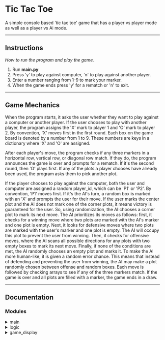  # Tic Tac Toe 
 
A simple console based 'tic tac toe' game that has a player vs player mode as well as a player vs Ai mode.

---

## Instructions
*How to run the program and play the game.*

1. Run **main.py**
1. Press 'y' to play against computer, 'n' to play against another player.
1. Enter a number ranging from 1-9 to mark your marker.
1. When the game ends press 'y' for a rematch or 'n' to exit.
---

## Game Mechanics

When the program starts, it asks the user whether they want to play against a computer or another player. If the user chooses to play with another player, the program assigns the 'X' mark to player 1 and 'O' mark to player 2. By convention, 'X' moves first in the first round. Each box on the game board is denoted by a number from 1 to 9. These numbers are keys in a dictionary where 'X' and 'O' are assigned.

After each player's move, the program checks if any three markers in a horizontal row, vertical row, or diagonal row match. If they do, the program announces the game is over and prompts for a rematch. If it's the second round, then 'O' plays first. If any of the plots a player chooses have already been used, the program asks them to pick another plot.

If the player chooses to play against the computer, both the user and computer are assigned a random player_id, which can be 'P1' or 'P2'. By convention, 'P1' moves first. If it's the AI's turn, a random box is marked with an 'X' and prompts the user for their move. If the user marks the center plot and the AI does not mark one of the corner plots, it means victory is guaranteed for the user. So, using randomization, the AI chooses a corner plot to mark its next move. The AI prioritizes its moves as follows: first, it checks for a winning move where two plots are marked with the AI's marker and one plot is empty. Next, it looks for defensive moves where two plots are marked with the user's marker and one plot is empty. The AI will occupy this plot to prevent the user from winning. Then, it checks for offensive moves, where the AI scans all possible directions for any plots with two empty boxes to mark its next move. Finally, if none of the conditions are met, the AI randomly chooses an empty plot and marks it. To make the AI more human-like, it is given a random error chance. This means that instead of defending and preventing the user from winning, the AI may make a plot randomly chosen between offense and random boxes. Each move is followed by checking arrays to see if any of the three markers match. If the game is over and all plots are filled with a marker, the game ends in a draw.

---

## Documentation

###  Modules

<details><summary>main</summary>
 
#### &nbsp;&nbsp;&nbsp;&nbsp;&nbsp;&nbsp;&nbsp;&nbsp;&nbsp;main.is\_game\_over(_mode_, _player\_id_)[\[source\]](_modules/main.html#is_game_over)[](#main.is_game_over "Link to this definition")

&nbsp;&nbsp;&nbsp;&nbsp;&nbsp;&nbsp;&nbsp;&nbsp;&nbsp;&nbsp;&nbsp;&nbsp;&nbsp;&nbsp;&nbsp;&nbsp;*Checks if the current game has ended.*
 
&nbsp;&nbsp;&nbsp;&nbsp;&nbsp;&nbsp;&nbsp;&nbsp;&nbsp;&nbsp;&nbsp;&nbsp;&nbsp;&nbsp;&nbsp;&nbsp;**Args:**<br>
 
&nbsp;&nbsp;&nbsp;&nbsp;&nbsp;&nbsp;&nbsp;&nbsp;&nbsp;&nbsp;&nbsp;&nbsp;&nbsp;&nbsp;&nbsp;&nbsp;&nbsp;&nbsp;&nbsp;mode (Logic): A subclass which inherits from `Logic`. (`VsPlayer , VsAi`)

&nbsp;&nbsp;&nbsp;&nbsp;&nbsp;&nbsp;&nbsp;&nbsp;&nbsp;&nbsp;&nbsp;&nbsp;&nbsp;&nbsp;&nbsp;&nbsp;&nbsp;&nbsp;&nbsp;player\_id (str): A string representing the id of the player.(“P1”,”P2”)

&nbsp;&nbsp;&nbsp;&nbsp;&nbsp;&nbsp;&nbsp;&nbsp;&nbsp;&nbsp;&nbsp;&nbsp;&nbsp;&nbsp;&nbsp;&nbsp;Returns:

&nbsp;&nbsp;&nbsp;&nbsp;&nbsp;&nbsp;&nbsp;&nbsp;&nbsp;&nbsp;&nbsp;&nbsp;&nbsp;&nbsp;&nbsp;&nbsp;&nbsp;&nbsp;&nbsp;`True` if the game is won or ended in draw.


#### &nbsp;&nbsp;&nbsp;&nbsp;&nbsp;&nbsp;&nbsp;&nbsp;&nbsp;&nbsp;main.player\_vs\_ai()[\[source\]](_modules/main.html#player_vs_ai)[](#main.player_vs_ai "Link to this definition")

&nbsp;&nbsp;&nbsp;&nbsp;&nbsp;&nbsp;&nbsp;&nbsp;&nbsp;&nbsp;&nbsp;&nbsp;&nbsp;&nbsp;&nbsp;&nbsp;*Function that handles the player vs ai gameplay.*

&nbsp;&nbsp;&nbsp;&nbsp;&nbsp;&nbsp;&nbsp;&nbsp;&nbsp;&nbsp;&nbsp;&nbsp;&nbsp;&nbsp;&nbsp;&nbsp;Returns: ``None``

#### &nbsp;&nbsp;&nbsp;&nbsp;&nbsp;&nbsp;&nbsp;&nbsp;&nbsp;&nbsp;main.player\_vs\_player()[\[source\]](_modules/main.html#player_vs_player)[](#main.player_vs_player "Link to this definition")

&nbsp;&nbsp;&nbsp;&nbsp;&nbsp;&nbsp;&nbsp;&nbsp;&nbsp;&nbsp;&nbsp;&nbsp;&nbsp;&nbsp;&nbsp;&nbsp;*Function that handles the player vs player gameplay.*

&nbsp;&nbsp;&nbsp;&nbsp;&nbsp;&nbsp;&nbsp;&nbsp;&nbsp;&nbsp;&nbsp;&nbsp;&nbsp;&nbsp;&nbsp;&nbsp;Returns: ``None``

</details>


<details><summary>logic</summary>

### &nbsp;&nbsp;&nbsp;&nbsp;class logic.Logic[\[source\]](_modules/logic.html#Logic)[](#logic.Logic "Link to this definition")

> #### &nbsp;&nbsp;&nbsp;&nbsp;&nbsp;&nbsp;&nbsp;&nbsp;&nbsp;Bases: `object`

#### &nbsp;&nbsp;&nbsp;&nbsp;&nbsp;&nbsp;&nbsp;&nbsp;&nbsp;game\_status\_check(_player\_id_)[\[source\]](_modules/logic.html#Logic.game_status_check)[](#logic.Logic.game_status_check "Link to this definition")

&nbsp;&nbsp;&nbsp;&nbsp;&nbsp;&nbsp;&nbsp;&nbsp;&nbsp;&nbsp;&nbsp;&nbsp;&nbsp;&nbsp;&nbsp;&nbsp;*Checks if the markers on the board satisfy the condition for a win or draw.* <br>
&nbsp;&nbsp;&nbsp;&nbsp;&nbsp;&nbsp;&nbsp;&nbsp;&nbsp;&nbsp;&nbsp;&nbsp;&nbsp;&nbsp;&nbsp;&nbsp;*If three of the markers match horizontally,vertically or diagonally then condition is met.*<br>
&nbsp;&nbsp;&nbsp;&nbsp;&nbsp;&nbsp;&nbsp;&nbsp;&nbsp;&nbsp;&nbsp;&nbsp;&nbsp;&nbsp;&nbsp;&nbsp;*If there are no more empty plots left on the board then game ends in a draw.*

&nbsp;&nbsp;&nbsp;&nbsp;&nbsp;&nbsp;&nbsp;&nbsp;&nbsp;&nbsp;&nbsp;&nbsp;&nbsp;&nbsp;&nbsp;&nbsp;Parameters:

&nbsp;&nbsp;&nbsp;&nbsp;&nbsp;&nbsp;&nbsp;&nbsp;&nbsp;&nbsp;&nbsp;&nbsp;&nbsp;&nbsp;&nbsp;&nbsp;&nbsp;&nbsp;&nbsp;**player\_id** (_str_) – A string representing the id of the player.(“P1”,”P2”)

&nbsp;&nbsp;&nbsp;&nbsp;&nbsp;&nbsp;&nbsp;&nbsp;&nbsp;&nbsp;&nbsp;&nbsp;&nbsp;&nbsp;&nbsp;&nbsp;Returns:

&nbsp;&nbsp;&nbsp;&nbsp;&nbsp;&nbsp;&nbsp;&nbsp;&nbsp;&nbsp;&nbsp;&nbsp;&nbsp;&nbsp;&nbsp;&nbsp;&nbsp;&nbsp;&nbsp;Returns the winning marker, ‘X’ or ‘O’. If the game ends in a draw, return ‘Draw’.
#### &nbsp;&nbsp;&nbsp;&nbsp;&nbsp;&nbsp;&nbsp;&nbsp;&nbsp;player\_turn(_player\_id_)[\[source\]](_modules/logic.html#Logic.player_turn)[](#logic.Logic.player_turn "Link to this definition")

&nbsp;&nbsp;&nbsp;&nbsp;&nbsp;&nbsp;&nbsp;&nbsp;&nbsp;&nbsp;&nbsp;&nbsp;&nbsp;&nbsp;&nbsp;&nbsp;*Takes user inputs and assigns them to an empty plot on the game board.*

&nbsp;&nbsp;&nbsp;&nbsp;&nbsp;&nbsp;&nbsp;&nbsp;&nbsp;&nbsp;&nbsp;&nbsp;&nbsp;&nbsp;&nbsp;&nbsp;Parameters:

&nbsp;&nbsp;&nbsp;&nbsp;&nbsp;&nbsp;&nbsp;&nbsp;&nbsp;&nbsp;&nbsp;&nbsp;&nbsp;&nbsp;&nbsp;&nbsp;&nbsp;&nbsp;&nbsp;**player\_id** (str): A string representing the id of the player.(“P1”,”P2”) :type player\_id: str

&nbsp;&nbsp;&nbsp;&nbsp;&nbsp;&nbsp;&nbsp;&nbsp;&nbsp;&nbsp;&nbsp;&nbsp;&nbsp;&nbsp;&nbsp;&nbsp;Returns: ``None``

#### &nbsp;&nbsp;&nbsp;&nbsp;&nbsp;&nbsp;&nbsp;&nbsp;&nbsp;reset\_board()[\[source\]](_modules/logic.html#Logic.reset_board)[](#logic.Logic.reset_board "Link to this definition")

&nbsp;&nbsp;&nbsp;&nbsp;&nbsp;&nbsp;&nbsp;&nbsp;&nbsp;&nbsp;&nbsp;&nbsp;&nbsp;&nbsp;&nbsp;&nbsp;*Resets the Tic Tac Toe board (`board.dict`) to its default stateand resets the `p_list`.*

&nbsp;&nbsp;&nbsp;&nbsp;&nbsp;&nbsp;&nbsp;&nbsp;&nbsp;&nbsp;&nbsp;&nbsp;&nbsp;&nbsp;&nbsp;&nbsp;Returns: `None`

#### &nbsp;&nbsp;&nbsp;&nbsp;&nbsp;&nbsp;&nbsp;&nbsp;&nbsp;score\_update(_mark_)[\[source\]](_modules/logic.html#Logic.score_update)[](#logic.Logic.score_update "Link to this definition")

&nbsp;&nbsp;&nbsp;&nbsp;&nbsp;&nbsp;&nbsp;&nbsp;&nbsp;&nbsp;&nbsp;&nbsp;&nbsp;&nbsp;&nbsp;&nbsp;*Updates the score of the first player to match three markers.*

&nbsp;&nbsp;&nbsp;&nbsp;&nbsp;&nbsp;&nbsp;&nbsp;&nbsp;&nbsp;&nbsp;&nbsp;&nbsp;&nbsp;&nbsp;&nbsp;Parameters:

&nbsp;&nbsp;&nbsp;&nbsp;&nbsp;&nbsp;&nbsp;&nbsp;&nbsp;&nbsp;&nbsp;&nbsp;&nbsp;&nbsp;&nbsp;&nbsp;&nbsp;&nbsp;&nbsp;**mark** – either “X”, “O” or `None`. Default is `None`

&nbsp;&nbsp;&nbsp;&nbsp;&nbsp;&nbsp;&nbsp;&nbsp;&nbsp;&nbsp;&nbsp;&nbsp;&nbsp;&nbsp;&nbsp;&nbsp;Returns:

&nbsp;&nbsp;&nbsp;&nbsp;&nbsp;&nbsp;&nbsp;&nbsp;&nbsp;&nbsp;&nbsp;&nbsp;&nbsp;&nbsp;&nbsp;&nbsp;&nbsp;&nbsp;&nbsp;A tuple consisting of player 1 score and player 2 score.

#### &nbsp;&nbsp;&nbsp;&nbsp;&nbsp;&nbsp;&nbsp;&nbsp;&nbsp;update\_dictionary\_array()[\[source\]](_modules/logic.html#Logic.update_dictionary_array)[](#logic.Logic.update_dictionary_array "Link to this definition")

&nbsp;&nbsp;&nbsp;&nbsp;&nbsp;&nbsp;&nbsp;&nbsp;&nbsp;&nbsp;&nbsp;&nbsp;&nbsp;&nbsp;&nbsp;&nbsp;*Updates horizontal,vertical and diagonal arrays with updated values from the board.*

&nbsp;&nbsp;&nbsp;&nbsp;&nbsp;&nbsp;&nbsp;&nbsp;&nbsp;&nbsp;&nbsp;&nbsp;&nbsp;&nbsp;&nbsp;&nbsp;Returns: `None`

### &nbsp;&nbsp;&nbsp;&nbsp;_class_ logic.VsAi(_ai\_id_, _player\_id_, _corner\_prob_, _defence\_prob_, _offense\_prob_, _random\_prob_)[\[source\]](_modules/logic.html#VsAi)[](#logic.VsAi "Link to this definition")


> #### &nbsp;&nbsp;&nbsp;&nbsp;&nbsp;&nbsp;&nbsp;&nbsp;&nbsp;Bases: [`Logic`](#logic.Logic "logic.Logic")

&nbsp;&nbsp;&nbsp;&nbsp;&nbsp;&nbsp;&nbsp;&nbsp;&nbsp;&nbsp;&nbsp;&nbsp;&nbsp;&nbsp;*Instantiates a subclass of Logic class.*

&nbsp;&nbsp;&nbsp;&nbsp;&nbsp;&nbsp;&nbsp;&nbsp;&nbsp;&nbsp;&nbsp;&nbsp;&nbsp;&nbsp;&nbsp;&nbsp;**Args:**<br>


&nbsp;&nbsp;&nbsp;&nbsp;&nbsp;&nbsp;&nbsp;&nbsp;&nbsp;&nbsp;&nbsp;&nbsp;&nbsp;&nbsp;&nbsp;&nbsp;&nbsp;&nbsp;&nbsp;ai_id(str): Ai id , "P1" or "P2".


&nbsp;&nbsp;&nbsp;&nbsp;&nbsp;&nbsp;&nbsp;&nbsp;&nbsp;&nbsp;&nbsp;&nbsp;&nbsp;&nbsp;&nbsp;&nbsp;&nbsp;&nbsp;&nbsp;player_id(str): Player id , "P1" or "P2".


&nbsp;&nbsp;&nbsp;&nbsp;&nbsp;&nbsp;&nbsp;&nbsp;&nbsp;&nbsp;&nbsp;&nbsp;&nbsp;&nbsp;&nbsp;&nbsp;&nbsp;&nbsp;&nbsp;corner_prob(float): Probability that Ai marks a corner after player marks the center plot. Min-0, Max-1.


&nbsp;&nbsp;&nbsp;&nbsp;&nbsp;&nbsp;&nbsp;&nbsp;&nbsp;&nbsp;&nbsp;&nbsp;&nbsp;&nbsp;&nbsp;&nbsp;&nbsp;&nbsp;&nbsp;defence_prob(float): Probability that Ai prioritizes a defensive move. Min-0, Max-1.


&nbsp;&nbsp;&nbsp;&nbsp;&nbsp;&nbsp;&nbsp;&nbsp;&nbsp;&nbsp;&nbsp;&nbsp;&nbsp;&nbsp;&nbsp;&nbsp;&nbsp;&nbsp;&nbsp;offense_prob(float): Probability that Ai prioritizes a offensive move. Min-0, Max-1.


&nbsp;&nbsp;&nbsp;&nbsp;&nbsp;&nbsp;&nbsp;&nbsp;&nbsp;&nbsp;&nbsp;&nbsp;&nbsp;&nbsp;&nbsp;&nbsp;&nbsp;&nbsp;&nbsp;random_prob(float): Probability that Ai prioritizes a random move. Min-0, Max-1.

&nbsp;&nbsp;&nbsp;&nbsp;&nbsp;&nbsp;&nbsp;&nbsp;&nbsp;&nbsp;&nbsp;&nbsp;&nbsp;&nbsp;&nbsp;&nbsp;**Raises**:


&nbsp;&nbsp;&nbsp;&nbsp;&nbsp;&nbsp;&nbsp;&nbsp;&nbsp;&nbsp;&nbsp;&nbsp;&nbsp;&nbsp;&nbsp;&nbsp;&nbsp;&nbsp;&nbsp;COUNTERROR : defence_prob,offense_prob and random_prob values should add upto 1.





#### &nbsp;&nbsp;&nbsp;&nbsp;&nbsp;&nbsp;&nbsp;&nbsp;&nbsp;ai\_turn()[\[source\]](_modules/logic.html#VsAi.ai_turn)[](#logic.VsAi.ai_turn "Link to this definition")

&nbsp;&nbsp;&nbsp;&nbsp;&nbsp;&nbsp;&nbsp;&nbsp;&nbsp;&nbsp;&nbsp;&nbsp;&nbsp;&nbsp;&nbsp;&nbsp;*Method responsible for ai moves on the board.*

&nbsp;&nbsp;&nbsp;&nbsp;&nbsp;&nbsp;&nbsp;&nbsp;&nbsp;&nbsp;&nbsp;&nbsp;&nbsp;&nbsp;&nbsp;&nbsp;Returns: `None`

#### &nbsp;&nbsp;&nbsp;&nbsp;&nbsp;&nbsp;&nbsp;&nbsp;&nbsp;diagonal\_check(_diagonal\_list_, _start\_key_, _iteration\_increment_)[\[source\]](_modules/logic.html#VsAi.diagonal_check)[](#logic.VsAi.diagonal_check "Link to this definition")

&nbsp;&nbsp;&nbsp;&nbsp;&nbsp;&nbsp;&nbsp;&nbsp;&nbsp;&nbsp;&nbsp;&nbsp;&nbsp;&nbsp;&nbsp;&nbsp;*Checks diagonal arrays and appends the moves that Ai can make to suitable lists.*

&nbsp;&nbsp;&nbsp;&nbsp;&nbsp;&nbsp;&nbsp;&nbsp;&nbsp;&nbsp;&nbsp;&nbsp;&nbsp;&nbsp;&nbsp;&nbsp;Parameters:

&nbsp;&nbsp;&nbsp;&nbsp;&nbsp;&nbsp;&nbsp;&nbsp;&nbsp;&nbsp;&nbsp;&nbsp;&nbsp;&nbsp;&nbsp;&nbsp;&nbsp;&nbsp;&nbsp;**diagonal\_list** (_list_) – A diagonally sliced list from the game board.
    
&nbsp;&nbsp;&nbsp;&nbsp;&nbsp;&nbsp;&nbsp;&nbsp;&nbsp;&nbsp;&nbsp;&nbsp;&nbsp;&nbsp;&nbsp;&nbsp;&nbsp;&nbsp;&nbsp;**start\_key** (_int_) – The number in which the iteration starts.
    
&nbsp;&nbsp;&nbsp;&nbsp;&nbsp;&nbsp;&nbsp;&nbsp;&nbsp;&nbsp;&nbsp;&nbsp;&nbsp;&nbsp;&nbsp;&nbsp;&nbsp;&nbsp;&nbsp;**iteration\_increment** (_int_) – Increment after each loop.
    
&nbsp;&nbsp;&nbsp;&nbsp;&nbsp;&nbsp;&nbsp;&nbsp;&nbsp;&nbsp;&nbsp;&nbsp;&nbsp;&nbsp;&nbsp;&nbsp;Returns: `None`

#### &nbsp;&nbsp;&nbsp;&nbsp;&nbsp;&nbsp;&nbsp;&nbsp;&nbsp;get\_ai\_moves()[\[source\]](_modules/logic.html#VsAi.get_ai_moves)[](#logic.VsAi.get_ai_moves "Link to this definition")

&nbsp;&nbsp;&nbsp;&nbsp;&nbsp;&nbsp;&nbsp;&nbsp;&nbsp;&nbsp;&nbsp;&nbsp;&nbsp;&nbsp;&nbsp;&nbsp;*Compares and checks various arrays extracted from the game board.* <br>
&nbsp;&nbsp;&nbsp;&nbsp;&nbsp;&nbsp;&nbsp;&nbsp;&nbsp;&nbsp;&nbsp;&nbsp;&nbsp;&nbsp;&nbsp;&nbsp;*Then returns a list of possible moves the Ai can make along with the type of move.*

&nbsp;&nbsp;&nbsp;&nbsp;&nbsp;&nbsp;&nbsp;&nbsp;&nbsp;&nbsp;&nbsp;&nbsp;&nbsp;&nbsp;&nbsp;&nbsp;Returns: 

&nbsp;&nbsp;&nbsp;&nbsp;&nbsp;&nbsp;&nbsp;&nbsp;&nbsp;&nbsp;&nbsp;&nbsp;&nbsp;&nbsp;&nbsp;&nbsp;&nbsp;&nbsp;&nbsp;&nbsp;*A tuple which consists of a list of possible moves and the type of move.*

#### &nbsp;&nbsp;&nbsp;&nbsp;&nbsp;&nbsp;&nbsp;&nbsp;&nbsp;linear\_check(_linear\_list_, _start\_key_, _iteration\_increment_, _row\_start\=0_, _row\_increment\=0_)[\[source\]](_modules/logic.html#VsAi.linear_check)[](#logic.VsAi.linear_check "Link to this definition")

&nbsp;&nbsp;&nbsp;&nbsp;&nbsp;&nbsp;&nbsp;&nbsp;&nbsp;&nbsp;&nbsp;&nbsp;&nbsp;&nbsp;&nbsp;&nbsp;*Checks horizontal or vertical arrays and appends the moves that Ai can make to suitable lists.*

&nbsp;&nbsp;&nbsp;&nbsp;&nbsp;&nbsp;&nbsp;&nbsp;&nbsp;&nbsp;&nbsp;&nbsp;&nbsp;&nbsp;&nbsp;&nbsp;Parameters:

&nbsp;&nbsp;&nbsp;&nbsp;&nbsp;&nbsp;&nbsp;&nbsp;&nbsp;&nbsp;&nbsp;&nbsp;&nbsp;&nbsp;&nbsp;&nbsp;&nbsp;&nbsp;&nbsp;**linear\_list** (_list_) – A horizontally or vertically sliced list from the game board.
    
&nbsp;&nbsp;&nbsp;&nbsp;&nbsp;&nbsp;&nbsp;&nbsp;&nbsp;&nbsp;&nbsp;&nbsp;&nbsp;&nbsp;&nbsp;&nbsp;&nbsp;&nbsp;&nbsp;**start\_key** (_int_) – The number in which the iteration starts.
    
&nbsp;&nbsp;&nbsp;&nbsp;&nbsp;&nbsp;&nbsp;&nbsp;&nbsp;&nbsp;&nbsp;&nbsp;&nbsp;&nbsp;&nbsp;&nbsp;&nbsp;&nbsp;&nbsp;**iteration\_increment** (_int_) – Increment after each loop.
    
&nbsp;&nbsp;&nbsp;&nbsp;&nbsp;&nbsp;&nbsp;&nbsp;&nbsp;&nbsp;&nbsp;&nbsp;&nbsp;&nbsp;&nbsp;&nbsp;&nbsp;&nbsp;&nbsp;**row** (_int__,_ _optional_) –Starting number of the row. Default is 0.
    
&nbsp;&nbsp;&nbsp;&nbsp;&nbsp;&nbsp;&nbsp;&nbsp;&nbsp;&nbsp;&nbsp;&nbsp;&nbsp;&nbsp;&nbsp;&nbsp;&nbsp;&nbsp;&nbsp;**row\_increment** (_int__,_ _optional_) – Number in which rows are incremented. Default is 0.
    

&nbsp;&nbsp;&nbsp;&nbsp;&nbsp;&nbsp;&nbsp;&nbsp;&nbsp;&nbsp;&nbsp;&nbsp;&nbsp;&nbsp;&nbsp;&nbsp;Returns: `None`

### &nbsp;&nbsp;&nbsp;&nbsp;_class_ logic.VsPlayer[\[source\]](_modules/logic.html#VsPlayer)[](#logic.VsPlayer "Link to this definition")

> #### &nbsp;&nbsp;&nbsp;&nbsp;&nbsp;&nbsp;&nbsp;&nbsp;&nbsp;Bases: [`Logic`](#logic.Logic "logic.Logic")

&nbsp;&nbsp;&nbsp;&nbsp;&nbsp;&nbsp;&nbsp;&nbsp;&nbsp;&nbsp;&nbsp;&nbsp;&nbsp;&nbsp;*Instantiates a subclass of Logic class.*

</details>
<details><summary >game_display</summary>

### &nbsp;&nbsp;&nbsp;&nbsp;class game\_display.GameDisplay(_vs\_mode_, _ai\_is\_p2\=False_)[\[source\]](_modules/game_display.html#GameDisplay)[](#game_display.GameDisplay "Link to this definition")

> #### &nbsp;&nbsp;&nbsp;&nbsp;&nbsp;&nbsp;&nbsp;&nbsp;&nbsp;Bases: `object`

&nbsp;&nbsp;&nbsp;&nbsp;&nbsp;&nbsp;&nbsp;&nbsp;&nbsp;&nbsp;&nbsp;&nbsp;&nbsp;&nbsp;&nbsp;*Instantiates a GameDisplay object.*

&nbsp;&nbsp;&nbsp;&nbsp;&nbsp;&nbsp;&nbsp;&nbsp;&nbsp;&nbsp;&nbsp;&nbsp;&nbsp;&nbsp;&nbsp;&nbsp;**Args:**<br>

&nbsp;&nbsp;&nbsp;&nbsp;&nbsp;&nbsp;&nbsp;&nbsp;&nbsp;&nbsp;&nbsp;&nbsp;&nbsp;&nbsp;&nbsp;&nbsp;&nbsp;&nbsp;&nbsp;mode(str):Current gamemode. 'pvp' for player vs player and 'ai' for player vs ai.

&nbsp;&nbsp;&nbsp;&nbsp;&nbsp;&nbsp;&nbsp;&nbsp;&nbsp;&nbsp;&nbsp;&nbsp;&nbsp;&nbsp;&nbsp;&nbsp;&nbsp;&nbsp;&nbsp;ai_is_p2(bool):``True`` if Ai is playing 'O'. Default is ``False``

#### &nbsp;&nbsp;&nbsp;&nbsp;&nbsp;&nbsp;&nbsp;&nbsp;&nbsp;_static_ console\_clear()[\[source\]](_modules/game_display.html#GameDisplay.console_clear)[](#game_display.GameDisplay.console_clear "Link to this definition")

&nbsp;&nbsp;&nbsp;&nbsp;&nbsp;&nbsp;&nbsp;&nbsp;&nbsp;&nbsp;&nbsp;&nbsp;&nbsp;&nbsp;*Static method that clears the console and adds the title art.* 

&nbsp;&nbsp;&nbsp;&nbsp;&nbsp;&nbsp;&nbsp;&nbsp;&nbsp;&nbsp;&nbsp;&nbsp;&nbsp;&nbsp;&nbsp;&nbsp;Returns: `None`





#### &nbsp;&nbsp;&nbsp;&nbsp;&nbsp;&nbsp;&nbsp;&nbsp;&nbsp;_static_ welcome\_screen()[\[source\]](_modules/game_display.html#GameDisplay.welcome_screen)[](#game_display.GameDisplay.welcome_screen "Link to this definition")

&nbsp;&nbsp;&nbsp;&nbsp;&nbsp;&nbsp;&nbsp;&nbsp;&nbsp;&nbsp;&nbsp;&nbsp;&nbsp;&nbsp;*Welcome screen displayed once when the program starts.Is a static method.*

&nbsp;&nbsp;&nbsp;&nbsp;&nbsp;&nbsp;&nbsp;&nbsp;&nbsp;&nbsp;&nbsp;&nbsp;&nbsp;&nbsp;&nbsp;&nbsp;Returns:`None`

#### &nbsp;&nbsp;&nbsp;&nbsp;&nbsp;&nbsp;&nbsp;&nbsp;&nbsp;display\_board(_board\_dict_, _scoretuple\=(0, 0)_)[\[source\]](_modules/game_display.html#GameDisplay.display_board)[](#game_display.GameDisplay.display_board "Link to this definition")

&nbsp;&nbsp;&nbsp;&nbsp;&nbsp;&nbsp;&nbsp;&nbsp;&nbsp;&nbsp;&nbsp;&nbsp;&nbsp;&nbsp;*Configures and Displays the game board on the console.*

&nbsp;&nbsp;&nbsp;&nbsp;&nbsp;&nbsp;&nbsp;&nbsp;&nbsp;&nbsp;&nbsp;&nbsp;&nbsp;&nbsp;&nbsp;&nbsp;Parameters:

&nbsp;&nbsp;&nbsp;&nbsp;&nbsp;&nbsp;&nbsp;&nbsp;&nbsp;&nbsp;&nbsp;&nbsp;&nbsp;&nbsp;&nbsp;&nbsp;&nbsp;&nbsp;&nbsp;**board\_dict** (_dict_) – Dictionary representing the game board.
    
&nbsp;&nbsp;&nbsp;&nbsp;&nbsp;&nbsp;&nbsp;&nbsp;&nbsp;&nbsp;&nbsp;&nbsp;&nbsp;&nbsp;&nbsp;&nbsp;&nbsp;&nbsp;&nbsp;**scoretuple** (_tuple_) – Tuple with 0th element being player 1 score and 1st element being player 2 score.
    

&nbsp;&nbsp;&nbsp;&nbsp;&nbsp;&nbsp;&nbsp;&nbsp;&nbsp;&nbsp;&nbsp;&nbsp;&nbsp;&nbsp;&nbsp;&nbsp;Returns:`None`



#### &nbsp;&nbsp;&nbsp;&nbsp;&nbsp;&nbsp;&nbsp;&nbsp;&nbsp;game\_result(_marker_)[\[source\]](_modules/game_display.html#GameDisplay.game_result)[](#game_display.GameDisplay.game_result "Link to this definition")

&nbsp;&nbsp;&nbsp;&nbsp;&nbsp;&nbsp;&nbsp;&nbsp;&nbsp;&nbsp;&nbsp;&nbsp;&nbsp;&nbsp;*Prints the game result on to the console.*

&nbsp;&nbsp;&nbsp;&nbsp;&nbsp;&nbsp;&nbsp;&nbsp;&nbsp;&nbsp;&nbsp;&nbsp;&nbsp;&nbsp;&nbsp;&nbsp;Parameters:

&nbsp;&nbsp;&nbsp;&nbsp;&nbsp;&nbsp;&nbsp;&nbsp;&nbsp;&nbsp;&nbsp;&nbsp;&nbsp;&nbsp;&nbsp;&nbsp;&nbsp;&nbsp;&nbsp;**marker** (_str_) – “X”,”O” or “Draw”.

&nbsp;&nbsp;&nbsp;&nbsp;&nbsp;&nbsp;&nbsp;&nbsp;&nbsp;&nbsp;&nbsp;&nbsp;&nbsp;&nbsp;&nbsp;&nbsp;Returns:`None`

</details>


     



 
 